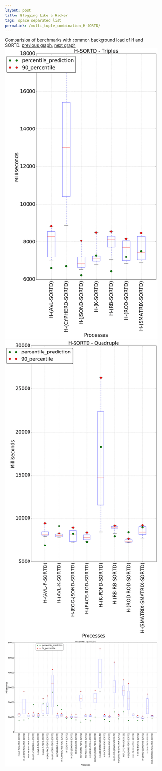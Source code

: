 ```yaml
---
layout: post
title: Blogging Like a Hacker
tags: space separated list
permalink: /multi_tuple_combination_H-SORTD/
---
```


Comparision of benchmarks with common background load of H and SORTD.
[previous graph](./multi_tuple_combination_H-SMATRIX/), [next graph](./multi_tuple_combination_H-ZB/)
<img src="./images/triple/H/H-SORTD_box.png" alt="graph figure"><img src="./images/quadruple/H/H-SORTD_box.png" alt="graph figure"><img src="./images/quintuple/H/H-SORTD_box.png" alt="graph figure">